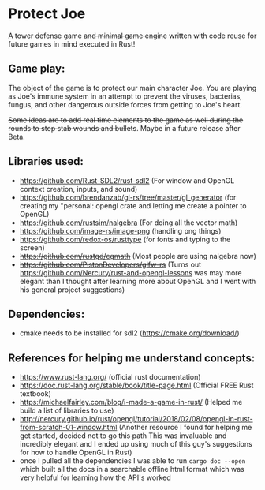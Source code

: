 # Protect Joe
A tower defense game ~~and minimal game engine~~ written with code reuse for future games in mind executed in Rust!

## Game play: 
The object of the game is to protect our main character Joe. You are playing as Joe's immune system in an attempt to prevent the viruses, bacterias, fungus, and other dangerous outside forces from getting to Joe's heart. 

~~Some ideas are to add real time elements to the game as well during the rounds to stop stab wounds and bullets~~. Maybe in a future release after Beta.

## Libraries used: 
- https://github.com/Rust-SDL2/rust-sdl2 (For window and OpenGL context creation, inputs, and sound)
- https://github.com/brendanzab/gl-rs/tree/master/gl_generator (for creating my "personal: opengl crate and letting me create a pointer to OpenGL)
- https://github.com/rustsim/nalgebra (For doing all the vector math)
- https://github.com/image-rs/image-png (handling png things)
- https://github.com/redox-os/rusttype (for fonts and typing to the screen)
- ~~https://github.com/rustgd/cgmath~~ (Most people are using nalgebra now)
- ~~https://github.com/PistonDevelopers/glfw-rs~~ (Turns out https://github.com/Nercury/rust-and-opengl-lessons was may more elegant than I thought after learning more about OpenGL and I went with his general project suggestions)

## Dependencies: 
- cmake needs to be installed for sdl2 (https://cmake.org/download/) 

## References for helping me understand concepts: 
- https://www.rust-lang.org/ (official rust documentation)
- https://doc.rust-lang.org/stable/book/title-page.html (Official FREE Rust textbook)
- https://michaelfairley.com/blog/i-made-a-game-in-rust/ (Helped me build a list of libraries to use)
- http://nercury.github.io/rust/opengl/tutorial/2018/02/08/opengl-in-rust-from-scratch-01-window.html (Another resource I found for helping me get started, ~~decided not to go this path~~ This was invaluable and incredibly elegant and I ended up using much of this guy's suggestions for how to handle OpenGL in Rust)
- once I pulled all the dependencies I was able to run ```cargo doc --open``` which built all the docs in a searchable offline html format which was very helpful for learning how the API's worked